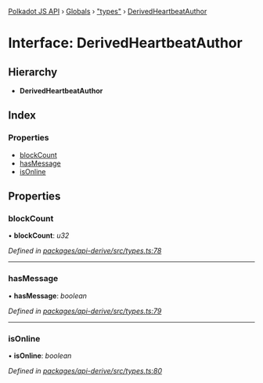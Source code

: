 [Polkadot JS API](../README.md) › [Globals](../globals.md) › ["types"](../modules/_types_.md) › [DerivedHeartbeatAuthor](_types_.derivedheartbeatauthor.md)

# Interface: DerivedHeartbeatAuthor

## Hierarchy

* **DerivedHeartbeatAuthor**

## Index

### Properties

* [blockCount](_types_.derivedheartbeatauthor.md#blockcount)
* [hasMessage](_types_.derivedheartbeatauthor.md#hasmessage)
* [isOnline](_types_.derivedheartbeatauthor.md#isonline)

## Properties

###  blockCount

• **blockCount**: *u32*

*Defined in [packages/api-derive/src/types.ts:78](https://github.com/polkadot-js/api/blob/b1a657d68/packages/api-derive/src/types.ts#L78)*

___

###  hasMessage

• **hasMessage**: *boolean*

*Defined in [packages/api-derive/src/types.ts:79](https://github.com/polkadot-js/api/blob/b1a657d68/packages/api-derive/src/types.ts#L79)*

___

###  isOnline

• **isOnline**: *boolean*

*Defined in [packages/api-derive/src/types.ts:80](https://github.com/polkadot-js/api/blob/b1a657d68/packages/api-derive/src/types.ts#L80)*
